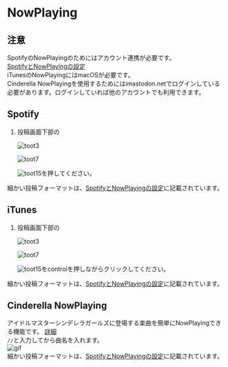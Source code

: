 # NowPlaying

## 注意

SpotifyのNowPlayingのためにはアカウント連携が必要です。  
[SpotifyとNowPlayingの設定](https://docs.thedesk.top/settings/spotify)  
iTunesのNowPlayingにはmacOSが必要です。  
Cinderella NowPlayingを使用するためにはimastodon.netでログインしている必要があります。ログインしていれば他のアカウントでも利用できます。

## Spotify

1. 投稿画面下部の  

   ![toot3](https://dl.thedesk.top/media/toot3.PNG)  

   ![toot7](https://dl.thedesk.top/media/toot7.PNG)  

   ![toot15](https://dl.thedesk.top/media/toot15.PNG)を押してください。  

細かい投稿フォーマットは、[SpotifyとNowPlayingの設定](https://docs.thedesk.top/settings/spotify)に記載されています。

## iTunes

1. 投稿画面下部の  

   ![toot3](https://dl.thedesk.top/media/toot3.PNG)  

   ![toot7](https://dl.thedesk.top/media/toot7.PNG)  

   ![toot15](https://dl.thedesk.top/media/toot15.PNG)をcontrolを押しながらクリックしてください。  

細かい投稿フォーマットは、[SpotifyとNowPlayingの設定](https://docs.thedesk.top/settings/spotify)に記載されています。

## Cinderella NowPlaying

アイドルマスターシンデレラガールズに登場する楽曲を簡単にNowPlayingできる機能です。 [詳細](https://code.cutls.com/zakki-tekina-something/)  
`//`と入力してから曲名を入れます。  
![gif](https://i1.wp.com/code.cutls.com/wp-content/uploads/2018/08/7etqo-nqnpb.gif?w=700&ssl=1)  
細かい投稿フォーマットは、[SpotifyとNowPlayingの設定](https://docs.thedesk.top/settings/spotify)に記載されています。

